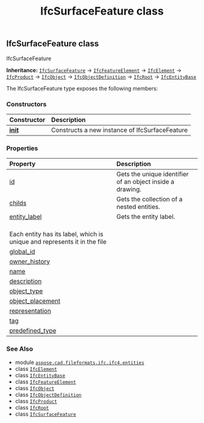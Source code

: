 ﻿---
title: IfcSurfaceFeature class
second_title: Aspose.CAD for Python via .NET API References
description: 
type: docs
weight: 6740
url: /python-net/aspose.cad.fileformats.ifc.ifc4.entities/ifcsurfacefeature/
is_root: false
---

## IfcSurfaceFeature class

IfcSurfaceFeature



**Inheritance:** [`IfcSurfaceFeature`](/cad/python-net/aspose.cad.fileformats.ifc.ifc4.entities/ifcsurfacefeature) → 
[`IfcFeatureElement`](/cad/python-net/aspose.cad.fileformats.ifc.ifc4.entities/ifcfeatureelement) → 
[`IfcElement`](/cad/python-net/aspose.cad.fileformats.ifc.ifc4.entities/ifcelement) → 
[`IfcProduct`](/cad/python-net/aspose.cad.fileformats.ifc.ifc4.entities/ifcproduct) → 
[`IfcObject`](/cad/python-net/aspose.cad.fileformats.ifc.ifc4.entities/ifcobject) → 
[`IfcObjectDefinition`](/cad/python-net/aspose.cad.fileformats.ifc.ifc4.entities/ifcobjectdefinition) → 
[`IfcRoot`](/cad/python-net/aspose.cad.fileformats.ifc.ifc4.entities/ifcroot) → 
[`IfcEntityBase`](/cad/python-net/aspose.cad.fileformats.ifc/ifcentitybase)



The IfcSurfaceFeature type exposes the following members:

### Constructors
| Constructor | Description |
| :- | :- |
| [__init__](/cad/python-net/aspose.cad.fileformats.ifc.ifc4.entities/ifcsurfacefeature/__init__/#) | Constructs a new instance of IfcSurfaceFeature |


### Properties
| Property | Description |
| :- | :- |
| [id](/cad/python-net/aspose.cad.fileformats.ifc.ifc4.entities/ifcsurfacefeature/id) | Gets the unique identifier of an object inside a drawing. |
| [childs](/cad/python-net/aspose.cad.fileformats.ifc.ifc4.entities/ifcsurfacefeature/childs) | Gets the collection of a nested entities. |
| [entity_label](/cad/python-net/aspose.cad.fileformats.ifc.ifc4.entities/ifcsurfacefeature/entity_label) | Gets the entity label.<br/>Each entity has its label, which is unique and represents it in the file |
| [global_id](/cad/python-net/aspose.cad.fileformats.ifc.ifc4.entities/ifcsurfacefeature/global_id) |  |
| [owner_history](/cad/python-net/aspose.cad.fileformats.ifc.ifc4.entities/ifcsurfacefeature/owner_history) |  |
| [name](/cad/python-net/aspose.cad.fileformats.ifc.ifc4.entities/ifcsurfacefeature/name) |  |
| [description](/cad/python-net/aspose.cad.fileformats.ifc.ifc4.entities/ifcsurfacefeature/description) |  |
| [object_type](/cad/python-net/aspose.cad.fileformats.ifc.ifc4.entities/ifcsurfacefeature/object_type) |  |
| [object_placement](/cad/python-net/aspose.cad.fileformats.ifc.ifc4.entities/ifcsurfacefeature/object_placement) |  |
| [representation](/cad/python-net/aspose.cad.fileformats.ifc.ifc4.entities/ifcsurfacefeature/representation) |  |
| [tag](/cad/python-net/aspose.cad.fileformats.ifc.ifc4.entities/ifcsurfacefeature/tag) |  |
| [predefined_type](/cad/python-net/aspose.cad.fileformats.ifc.ifc4.entities/ifcsurfacefeature/predefined_type) |  |



### See Also
* module [`aspose.cad.fileformats.ifc.ifc4.entities`](..)
* class [`IfcElement`](/cad/python-net/aspose.cad.fileformats.ifc.ifc4.entities/ifcelement)
* class [`IfcEntityBase`](/cad/python-net/aspose.cad.fileformats.ifc/ifcentitybase)
* class [`IfcFeatureElement`](/cad/python-net/aspose.cad.fileformats.ifc.ifc4.entities/ifcfeatureelement)
* class [`IfcObject`](/cad/python-net/aspose.cad.fileformats.ifc.ifc4.entities/ifcobject)
* class [`IfcObjectDefinition`](/cad/python-net/aspose.cad.fileformats.ifc.ifc4.entities/ifcobjectdefinition)
* class [`IfcProduct`](/cad/python-net/aspose.cad.fileformats.ifc.ifc4.entities/ifcproduct)
* class [`IfcRoot`](/cad/python-net/aspose.cad.fileformats.ifc.ifc4.entities/ifcroot)
* class [`IfcSurfaceFeature`](/cad/python-net/aspose.cad.fileformats.ifc.ifc4.entities/ifcsurfacefeature)
